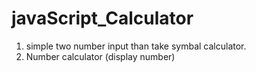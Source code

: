 # javaScript_Calculator
1. simple two number input than take symbal calculator.
2. Number calculator (display number) 
